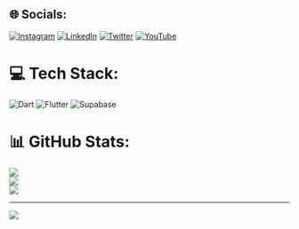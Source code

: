 
## 🌐 Socials:
[![Instagram](https://img.shields.io/badge/Instagram-%23E4405F.svg?logo=Instagram&logoColor=white)](https://instagram.com/hosivay) [![LinkedIn](https://img.shields.io/badge/LinkedIn-%230077B5.svg?logo=linkedin&logoColor=white)](https://linkedin.com/in/hosseinvalipour) [![Twitter](https://img.shields.io/badge/Twitter-%231DA1F2.svg?logo=Twitter&logoColor=white)](https://twitter.com/hosivay) [![YouTube](https://img.shields.io/badge/YouTube-%23FF0000.svg?logo=YouTube&logoColor=white)](https://youtube.com/@hosivay) 

# 💻 Tech Stack:
![Dart](https://img.shields.io/badge/dart-%230175C2.svg?style=for-the-badge&logo=dart&logoColor=white) ![Flutter](https://img.shields.io/badge/Flutter-%2302569B.svg?style=for-the-badge&logo=Flutter&logoColor=white) 	![Supabase](https://img.shields.io/badge/Supabase-3ECF8E?style=for-the-badge&logo=supabase&logoColor=white)
# 📊 GitHub Stats:
![](https://github-readme-stats.vercel.app/api?username=hosivay&theme=dark&hide_border=false&include_all_commits=false&count_private=false)<br/>
![](https://github-readme-streak-stats.herokuapp.com/?user=hosivay&theme=dark&hide_border=false)<br/>
![](https://github-readme-stats.vercel.app/api/top-langs/?username=hosivay&theme=dark&hide_border=false&include_all_commits=false&count_private=false&layout=compact)

---
[![](https://visitcount.itsvg.in/api?id=hosivay&icon=0&color=0)](https://visitcount.itsvg.in)

<!-- Proudly created with GPRM ( https://gprm.itsvg.in ) -->
